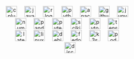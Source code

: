 <div align="center">
  <img src="https://img.shields.io/badge/C++-00599C?logo=cplusplus&logoColor=white&style=for-the-badge" height="30" alt="cplusplus logo" />
  <img width="12" />
  <img src="https://img.shields.io/badge/Java-007396?logo=coffeescript&logoColor=white&style=for-the-badge" height="30" alt="java logo" />
  <img width="12" />
  <img src="https://img.shields.io/badge/R-276DC3?logo=r&logoColor=white&style=for-the-badge" height="30" alt="r logo" />
  <img width="12" />
  <img src="https://img.shields.io/badge/Python-3776AB?logo=python&logoColor=white&style=for-the-badge" height="30" alt="python logo" />
  <img width="12" />
  <img src="https://img.shields.io/badge/Miniconda-44A833?logo=anaconda&logoColor=white&style=for-the-badge" height="30" alt="anaconda logo" />
  <img width="12" />
  <img src="https://img.shields.io/badge/GitHub-181717?logo=github&logoColor=white&style=for-the-badge" height="30" alt="github logo" />
  <img width="12" />
  <img src="https://img.shields.io/badge/Jupyter-FF6F00?logo=jupyter&logoColor=white&style=for-the-badge" height="30" alt="jupyter logo" />
  <img width="12" /><br>
  <img src="https://img.shields.io/badge/NumPy-013243?logo=numpy&logoColor=white&style=for-the-badge" height="30" alt="numpy logo" />
  <img width="12" />
  <img src="https://img.shields.io/badge/pandas-150458?logo=pandas&logoColor=white&style=for-the-badge" height="30" alt="pandas logo" />
  <img width="12" />
  <img src="https://img.shields.io/badge/Pytest-0A9EDC?logo=pytest&logoColor=white&style=for-the-badge" height="30" alt="pytest logo" />
  <img width="12" />
  <img src="https://img.shields.io/badge/Scikit-F7931E?logo=scikitlearn&logoColor=white&style=for-the-badge" height="30" alt="scikit-learn logo" />
  <img width="12" />
  <img src="https://img.shields.io/badge/PyTorch-EE4C2C?logo=pytorch&logoColor=white&style=for-the-badge" height="30" alt="pytorch logo" />
  <img width="12" />
  <img src="https://img.shields.io/badge/TensorFlow-FF6F00?logo=tensorflow&logoColor=white&style=for-the-badge" height="30" alt="tensorflow logo" />
  <img width="12" />
  <!--<img src="https://img.shields.io/badge/D3.js-F9A03C?logo=d3dotjs&logoColor=black&style=for-the-badge" height="30" alt="d3js logo" />
  <img width="12" />--> <br>
  <img src="https://img.shields.io/badge/LaTeX-008080?logo=latex&logoColor=white&style=for-the-badge" height="30" alt="latex logo" />
  <img width="12" />
  <img src="https://img.shields.io/badge/Linux-FCC624?logo=linux&logoColor=black&style=for-the-badge" height="30" alt="linux logo" />
  <img width="12" />
  <!--<img src="https://img.shields.io/badge/Raspberry Pi-A22846?logo=raspberrypi&logoColor=white&style=for-the-badge" height="30" alt="raspberrypi logo" />
  <img width="12" />-->
  <img src="https://img.shields.io/badge/Debian-A81D33?logo=debian&logoColor=white&style=for-the-badge" height="30" alt="debian logo" />
  <img width="12" />
  <img src="https://img.shields.io/badge/Fedora-51A2DA?logo=fedora&logoColor=white&style=for-the-badge" height="30" alt="fedora logo" />
  <img width="12" />
  <img src="https://img.shields.io/badge/K3s-FFC61C?logo=k3s&logoColor=black&style=for-the-badge" height="30" alt="k3s logo" />
  <img width="12" />
  <img src="https://img.shields.io/badge/Podman-892CA0?logo=podman&logoColor=white&style=for-the-badge" height="30" alt="podman logo" />
  <img width="12" /><br>
  <img src="https://img.shields.io/badge/Discord-5865F2?logo=discord&logoColor=white&style=for-the-badge" height="30" alt="discord logo" />
</div>

